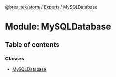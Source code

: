 [@breautek/storm](../README.md) / [Exports](../modules.md) / MySQLDatabase

# Module: MySQLDatabase

## Table of contents

### Classes

- [MySQLDatabase](../classes/mysqldatabase.mysqldatabase-1.md)
